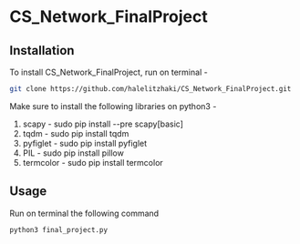 # CS_Network_FinalProject

## Installation

To install CS_Network_FinalProject, run on terminal - 
```bash
git clone https://github.com/halelitzhaki/CS_Network_FinalProject.git
```

Make sure to install the following libraries on python3 - 
1. scapy - sudo pip install --pre scapy[basic]
2. tqdm - sudo pip install tqdm
3. pyfiglet - sudo pip install pyfiglet
4. PIL - sudo pip install pillow
5. termcolor - sudo pip install termcolor


## Usage

Run on terminal the following command
```bash
python3 final_project.py
```
